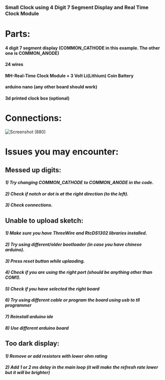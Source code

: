 <h3>Small Clock using 4 Digit 7 Segment Display and Real Time Clock Module</h3>

# Parts:

#### 4 digit 7 segment display (COMMON_CATHODE in this example. The other one is COMMON_ANODE)
#### 24 wires
#### MH-Real-Time Clock Module + 3 Volt Li(Lithium) Coin Battery
#### arduino nano (any other board should work)
#### 3d printed clock box (optional)


# Connections:

![Screenshot (880)](https://github.com/Y3llow45/small-clock-arduino/assets/68009977/0d6dfb67-5a85-4130-a51f-ee9f318e2c67)

# Issues you may encounter: 

## __Messed up digits:__
#### *1)   Try changing COMMON_CATHODE to COMMON_ANODE in the code.*<br>
#### *2)   Check if notch or dot is at the right direction (to the left).*<br>
#### *3)   Check connections.*<br>

## __Unable to upload sketch:__
#### *1)   Make sure you have ThreeWire and RtcDS1302 libraries installed.*<br>
#### *2)   Try using different/older bootloader (in case you have chinese arduino).*<br>
#### *3)   Press reset button while uplaoding.*<br>
#### *4)   Check if you are using the right port (should be anything other than COM1).*<br>
#### *5)   Check if you have selected the right board*<br>
#### *6)   Try using different cable or program the board using usb to tll programmer*<br>
#### *7)   Reinstall arduino ide*<br>
#### *8)   Use different arduino board*<br>

## __Too dark display:__
#### *1)   Remove or add resistors with lower ohm rating*<br>
#### *2)   Add 1 or 2 ms delay in the main loop (it will make the refresh rate lower but it will be brighter)*<br>
